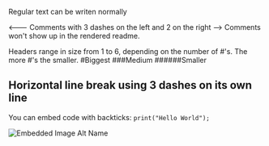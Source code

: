 Regular text can be writen normally

<--- Comments with 3 dashes on the left and 2 on the right -->
Comments won't show up in the rendered readme.

Headers range in size from 1 to 6, depending on the number of \#'s. The more \#'s the smaller.
#Biggest
###Medium
######Smaller

Horizontal line break using 3 dashes on its own line
---

You can embed code with backticks:
`print("Hello World");`

![Embedded Image Alt Name](https://cdn-icons-png.flaticon.com/512/25/25297.png)
